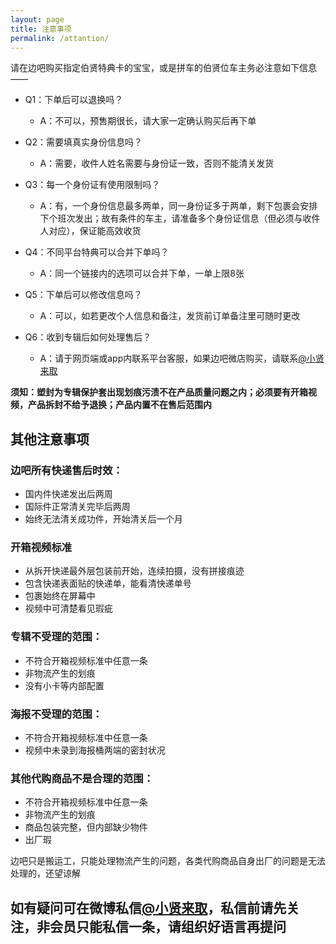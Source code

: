 ```yaml
---
layout: page
title: 注意事项
permalink: /attantion/
---
```


请在边吧购买指定伯贤特典卡的宝宝，或是拼车的伯贤位车主务必注意如下信息——

- Q1：下单后可以退换吗？
  - A：不可以，预售期很长，请大家一定确认购买后再下单

- Q2：需要填真实身份信息吗？
  - A：需要，收件人姓名需要与身份证一致，否则不能清关发货

- Q3：每一个身份证有使用限制吗？
  - A：有，一个身份信息最多两单，同一身份证多于两单，剩下包裹会安排下个班次发出；故有条件的车主，请准备多个身份证信息（但必须与收件人对应），保证能高效收货

- Q4：不同平台特典可以合并下单吗？
  - A：同一个链接内的选项可以合并下单，一单上限8张

- Q5：下单后可以修改信息吗？
  - A：可以，如若更改个人信息和备注，发货前订单备注里可随时更改

- Q6：收到专辑后如何处理售后？
  - A：请于网页端或app内联系平台客服，如果边吧微店购买，请联系[@小贤来取](https://weibo.com/u/7440442261)

**须知：塑封为专辑保护套出现划痕污渍不在产品质量问题之内；必须要有开箱视频，产品拆封不给予退换；产品内置不在售后范围内**

## 其他注意事项

### 边吧所有快递售后时效：
- 国内件快递发出后两周
- 国际件正常清关完毕后两周
- 始终无法清关成功件，开始清关后一个月

### 开箱视频标准
- 从拆开快递最外层包装前开始，连续拍摄，没有拼接痕迹
- 包含快递表面贴的快递单，能看清快递单号
- 包裹始终在屏幕中
- 视频中可清楚看见瑕疵

### 专辑不受理的范围：
- 不符合开箱视频标准中任意一条
- 非物流产生的划痕
- 没有小卡等内部配置

### 海报不受理的范围：
- 不符合开箱视频标准中任意一条
- 视频中未录到海报桶两端的密封状况

### 其他代购商品不是合理的范围：
- 不符合开箱视频标准中任意一条
- 非物流产生的划痕
- 商品包装完整，但内部缺少物件
- 出厂瑕

边吧只是搬运工，只能处理物流产生的问题，各类代购商品自身出厂的问题是无法处理的，还望谅解

## 如有疑问可在微博私信[**@小贤来取**](https://weibo.com/u/7440442261)，私信前请先关注，非会员只能私信一条，请组织好语言再提问
